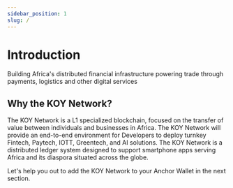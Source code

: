 ```yaml
---
sidebar_position: 1
slug: /
---
```


# Introduction

Building Africa's distributed financial infrastructure powering trade through payments, logistics and other digital services

## Why the KOY Network?

The KOY Network is a L1 specialized blockchain, focused on the transfer of value between individuals and businesses in Africa. The KOY Network will provide an end-to-end environment for Developers to deploy turnkey Fintech, Paytech, IOTT, Greentech, and AI solutions. The KOY Network is a distributed ledger system designed to support smartphone apps serving Africa and its diaspora situated across the globe.

Let's help you out to add the KOY Network to your Anchor Wallet in the next section.

